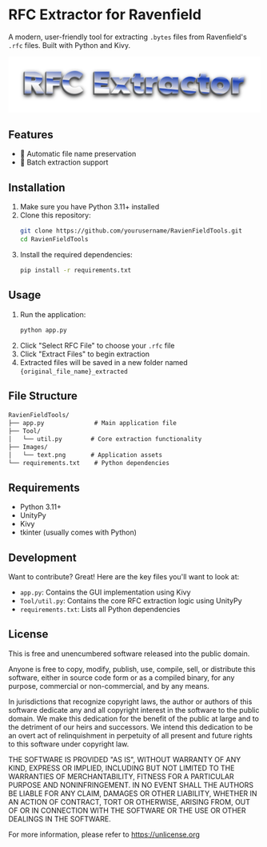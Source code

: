 # RFC Extractor for Ravenfield

A modern, user-friendly tool for extracting `.bytes` files from Ravenfield's `.rfc` files. Built with Python and Kivy.

![RFC Extractor Interface](Images/text.png)

## Features

- 🔄 Automatic file name preservation
- 💾 Batch extraction support

## Installation

1. Make sure you have Python 3.11+ installed
2. Clone this repository:
   ```bash
   git clone https://github.com/yourusername/RavienFieldTools.git
   cd RavienFieldTools
   ```
3. Install the required dependencies:
   ```bash
   pip install -r requirements.txt
   ```

## Usage

1. Run the application:
   ```bash
   python app.py
   ```
2. Click "Select RFC File" to choose your `.rfc` file
3. Click "Extract Files" to begin extraction
4. Extracted files will be saved in a new folder named `{original_file_name}_extracted`

## File Structure

```
RavienFieldTools/
├── app.py              # Main application file
├── Tool/
│   └── util.py        # Core extraction functionality
├── Images/
│   └── text.png       # Application assets
└── requirements.txt    # Python dependencies
```

## Requirements

- Python 3.11+
- UnityPy
- Kivy
- tkinter (usually comes with Python)

## Development

Want to contribute? Great! Here are the key files you'll want to look at:

- `app.py`: Contains the GUI implementation using Kivy
- `Tool/util.py`: Contains the core RFC extraction logic using UnityPy
- `requirements.txt`: Lists all Python dependencies

## License

This is free and unencumbered software released into the public domain.

Anyone is free to copy, modify, publish, use, compile, sell, or
distribute this software, either in source code form or as a compiled
binary, for any purpose, commercial or non-commercial, and by any
means.

In jurisdictions that recognize copyright laws, the author or authors
of this software dedicate any and all copyright interest in the
software to the public domain. We make this dedication for the benefit
of the public at large and to the detriment of our heirs and
successors. We intend this dedication to be an overt act of
relinquishment in perpetuity of all present and future rights to this
software under copyright law.

THE SOFTWARE IS PROVIDED "AS IS", WITHOUT WARRANTY OF ANY KIND,
EXPRESS OR IMPLIED, INCLUDING BUT NOT LIMITED TO THE WARRANTIES OF
MERCHANTABILITY, FITNESS FOR A PARTICULAR PURPOSE AND NONINFRINGEMENT.
IN NO EVENT SHALL THE AUTHORS BE LIABLE FOR ANY CLAIM, DAMAGES OR
OTHER LIABILITY, WHETHER IN AN ACTION OF CONTRACT, TORT OR OTHERWISE,
ARISING FROM, OUT OF OR IN CONNECTION WITH THE SOFTWARE OR THE USE OR
OTHER DEALINGS IN THE SOFTWARE.

For more information, please refer to <https://unlicense.org> 
